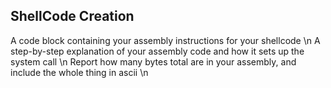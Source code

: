 ## ShellCode Creation
A code block containing your assembly instructions for your shellcode \n
A step-by-step explanation of your assembly code and how it sets up the system call \n
Report how many bytes total are in your assembly, and include the whole thing in ascii \n 
